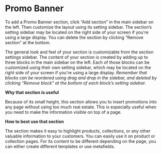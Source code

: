 # Promo Banner

To add a Promo Banner section, click “Add section” in the main sidebar on the left. Then customize the layout using its setting sidebar. The section’s setting sidebar may be located on the right side of your screen if you're using a large display. You can delete the section by clicking “Remove section” at the bottom.

The general look and feel of your section is customizable from the section settings sidebar. The content of your section is created by adding up to three blocks in the main sidebar on the left. Each of those blocks can be customized using their own setting sidebar, which may be located on the right side of your screen if you're using a large display. *Remember that blocks can be reordered using drag and drop in the sidebar, and deleted by clicking “Remove block” at the bottom of each block’s setting sidebar.*

**Why that section is useful**

Because of its small height, this section allows you to insert promotions into any page without using too much real estate. This is especially useful when you need to make the information visible on top of a page.

**How to best use that section**

The section makes it easy to highlight products, collections, or any other valuable information to your customers. You can easily use it on product or collection pages. For its content to be different depending on the page, you can either create different templates or use metafields.
